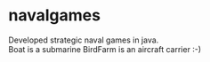 # navalgames
Developed strategic naval games in java.  
Boat is a submarine 
BirdFarm is an aircraft carrier
:-)
